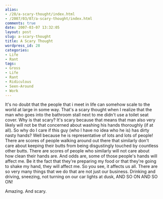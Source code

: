 ```yaml
---
alias:
- /28/a-scary-thought/index.html
- /2007/03/07/a-scary-thought/index.html
comments: true
date: 2007-03-07 13:32:05
layout: post
slug: a-scary-thought
title: A Scary Thought
wordpress_id: 28
categories:
- Life
- Rant
tags:
- Gross
- Life
- Rant
- Ridiculous
- Seen-Around
- Work
---
```


It's no doubt that the people that i meet in life can somehow scale to the world at large in some way.  That's a scary thought when I realize that the man who goes into the bathroom stall next to me didn't use a toilet seat cover.  Why is that scary?    It's scary because that means that man also very likely will not be that concerned about washing his hands thoroughly (if at all).  So why do I care if this guy (who I have no idea who he is) has dirty nasty hands?  Well because he is representative of lots and lots of people!  There are scores of people walking around out there that similarly don't care about keeping their butts from being disgustingly touched by countless other butts.  There are scores of people who similarly will not care about how clean their hands are.  And odds are, some of those people's hands will affect me.  Be it the fact that they're preparing my food or that they're going to shake my hand, they will affect me.  So you see, it affects us all.  There are so very many things that we do that are not just our business.  Drinking and driving, sneezing, not turning on our car lights at dusk, AND SO ON AND SO ON!

Amazing.  And scary.  
